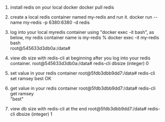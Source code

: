 1. install redis on your local docker docker pull redis

2. create a local redis container named my-redis and run it. docker run --name my-redis -p 6380:6380 -d redis

3. log into your local myredis container using "docker exec -it <redis-name> bash", as below, my redis container name is
   my-redis % docker exec -it my-redis bash                                      
   root@545633d3db0a:/data#

4. view db size with redis-cli at beginning after you log into your redis container. root@545633d3db0a:/data# redis-cli
   dbsize
   (integer) 0

5. set value in your redis container root@5fdb3dbb9dd7:/data# redis-cli set ramsey best OK

6. get value in your redis container root@5fdb3dbb9dd7:/data# redis-cli get ramsey     
   "best"


8. view db size with redis-cli at the end root@5fdb3dbb9dd7:/data# redis-cli dbsize
   (integer) 1
